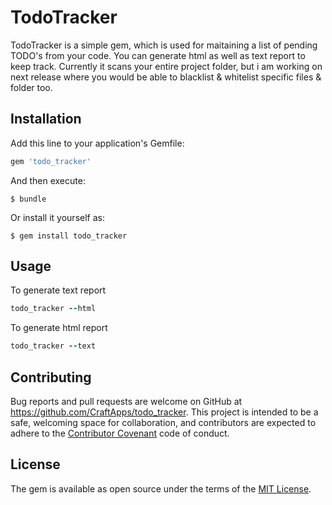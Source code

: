 # TodoTracker

TodoTracker is a simple gem, which is used for maitaining a list of pending TODO's from your code. 
You can generate html as well as text report to keep track. Currently it scans your entire project folder, but i am working on next release where you would be able to blacklist & whitelist specific files & folder too.

## Installation

Add this line to your application's Gemfile:

```ruby
gem 'todo_tracker'
```

And then execute:

    $ bundle

Or install it yourself as:

    $ gem install todo_tracker

## Usage

To generate text report
```ruby
todo_tracker --html
```

To generate html report
```ruby
todo_tracker --text
```

## Contributing

Bug reports and pull requests are welcome on GitHub at https://github.com/CraftApps/todo_tracker. This project is intended to be a safe, welcoming space for collaboration, and contributors are expected to adhere to the [Contributor Covenant](contributor-covenant.org) code of conduct.


## License

The gem is available as open source under the terms of the [MIT License](http://opensource.org/licenses/MIT).


